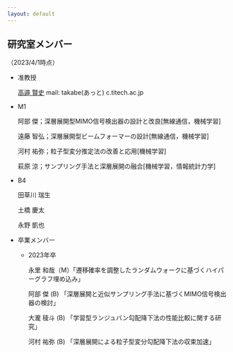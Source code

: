 ```yaml
---
layout: default
---
```


## 研究室メンバー
（2023/4/1時点）

- 准教授　

  [高邉 賢史](./takabe_main.html) mail: takabe(あっと)
  c.titech.ac.jp

- M1

  阿部 傑；深層展開型MIMO信号検出器の設計と改良[無線通信，機械学習]

  遠藤 智弘；深層展開型ビームフォーマーの設計[無線通信，機械学習]

  河村 祐弥；粒子型変分推定法の改善と応用[機械学習]

  萩原 涼；サンプリング手法と深層展開の融合[機械学習，情報統計力学]

- B4

  田草川 瑞生

  土橋 慶太

  永野 凱也

- 卒業メンバー

  - 2023年卒

    永里 和哉（M）「遷移確率を調整したランダムウォークに基づくハイパーグラフ埋め込み」

    阿部 傑 (B) 「深層展開と近似サンプリング手法に基づくMIMO信号検出器の検討」

    大瀧 稜斗 (B) 「学習型ランジュバン勾配降下法の性能比較に関する研究」

    河村 祐弥 (B) 「深層展開による粒子型変分勾配降下法の収束加速」

